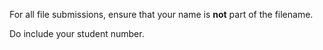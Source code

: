For all file submissions, ensure that your name is **not** part of the filename.

Do include your student number.
